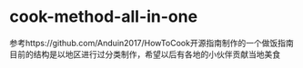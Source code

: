 # cook-method-all-in-one
参考https://github.com/Anduin2017/HowToCook开源指南制作的一个做饭指南
目前的结构是以地区进行过分类制作，希望以后有各地的小伙伴贡献当地美食
